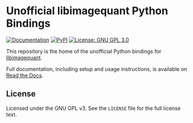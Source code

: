 Unofficial libimagequant Python Bindings
========================================

[![Documentation](https://img.shields.io/badge/documentation-Read%20the%20Docs-brightgreen.svg?logo=read%20the%20docs&logoColor=white)](http://libimagequant-python.readthedocs.io/)
[![PyPI](https://img.shields.io/pypi/v/libimagequant.svg?logo=python&logoColor=white)](https://pypi.org/project/libimagequant/)
[![License: GNU GPL 3.0](https://img.shields.io/github/license/RoadrunnerWMC/libimagequant-python.svg?logo=gnu&logoColor=white)](https://www.gnu.org/licenses/gpl-3.0)

This repository is the home of the unofficial Python bindings for
[libimagequant](https://pngquant.org/lib/).

Full documentation, including setup and usage instructions, is available on
[Read the Docs](http://libimagequant-python.readthedocs.io/).


License
-------

Licensed under the GNU GPL v3. See the `LICENSE` file for the full license
text.
